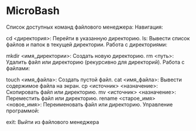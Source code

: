 # MicroBash
Список доступных команд файлового менеджера:
Навигация:

cd <директория>: Перейти в указанную директорию.
ls: Вывести список файлов и папок в текущей директории.
Работа с директориями:

mkdir <имя_директории>: Создать новую директорию.
rm <путь>: Удалить файл или директорию (рекурсивно для директорий).
Работа с файлами:

touch <имя_файла>: Создать пустой файл.
cat <имя_файла>: Вывести содержимое файла на экран.
cp <источник> <назначение>: Скопировать файл или директорию.
mv <источник> <назначение>: Переместить файл или директорию.
rename <старое_имя> <новое_имя>: Переименовать файл или директорию.
Управление программой:

exit: Выйти из файлового менеджера
